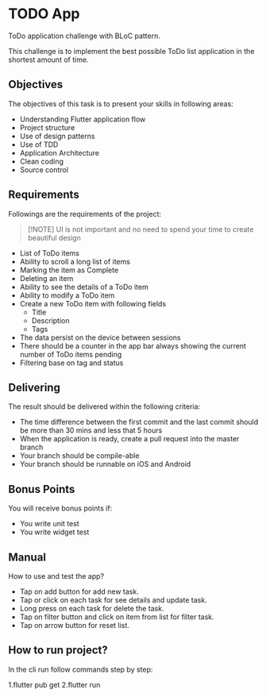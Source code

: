 # TODO App

ToDo application challenge with BLoC pattern.

This challenge is to implement the best possible ToDo list application in the
shortest amount of time.

## Objectives

The objectives of this task is to present your skills in following areas:

- Understanding Flutter application flow
- Project structure
- Use of design patterns
- Use of TDD
- Application Architecture
- Clean coding
- Source control

## Requirements

Followings are the requirements of the project:

> [!NOTE] UI is not important and no need to spend your time to create beautiful design

- List of ToDo items
- Ability to scroll a long list of items
- Marking the item as Complete
- Deleting an item
- Ability to see the details of a ToDo item
- Ability to modify a ToDo item
- Create a new ToDo item with following fields
    - Title
    - Description
    - Tags
- The data persist on the device between sessions
- There should be a counter in the app bar always showing the current number of
  ToDo items pending
- Filtering base on tag and status

## Delivering

The result should be delivered within the following criteria:

- The time difference between the first commit and the last commit should be
  more than 30 mins and less that 5 hours
- When the application is ready, create a pull request into the master branch
- Your branch should be compile-able
- Your branch should be runnable on iOS and Android

## Bonus Points

You will receive bonus points if:

- You write unit test
- You write widget test

## Manual

How to use and test the app?
- Tap on add button for add new task.
- Tap or click on each task for see details and update task.
- Long press on each task for delete the task.
- Tap on filter button and click on item from list for filter task.
- Tap on arrow button for reset list.

## How to run project?

In the cli run follow commands step by step:

1.flutter pub get
2.flutter run
